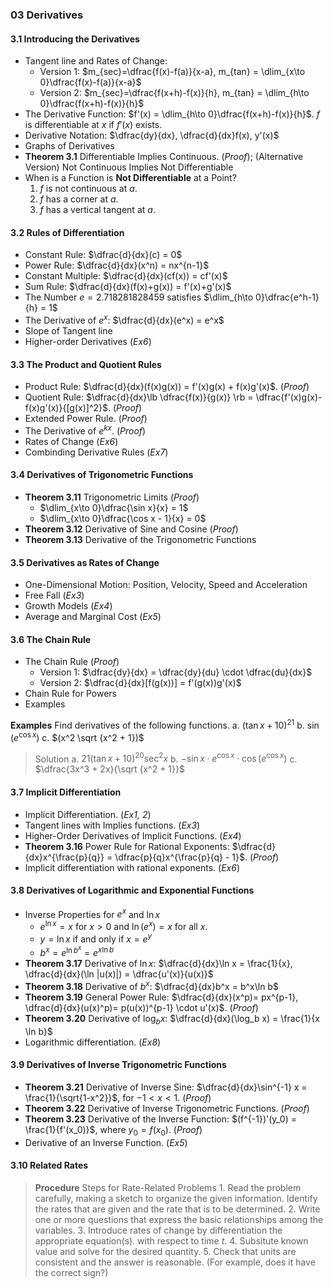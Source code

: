 ### 03 Derivatives

#### 3.1 Introducing the Derivatives
+ Tangent line and Rates of Change:
  + Version 1: $m_{sec}=\dfrac{f(x)-f(a)}{x-a}, m_{tan} = \dlim_{x\to 0}\dfrac{f(x)-f(a)}{x-a}$
  + Version 2: $m_{sec}=\dfrac{f(x+h)-f(x)}{h}, m_{tan} = \dlim_{h\to 0}\dfrac{f(x+h)-f(x)}{h}$
+ The Derivative Function: $f'(x) = \dlim_{h\to 0}\dfrac{f(x+h)-f(x)}{h}$. $f$ is differentiable at $x$ if $f'(x)$ exists.
+ Derivative Notation: $\dfrac{dy}{dx}, \dfrac{d}{dx}f(x), y'(x)$
+ Graphs of Derivatives
+ **Theorem 3.1** Differentiable Implies Continuous. (_Proof_); (Alternative Version) Not Continuous Implies Not Differentiable
+ When is a Function is **Not Differentiable** at a Point?
  1. $f$ is not continuous at $a$.
  2. $f$ has a corner at $a$.
  3. $f$ has a vertical tangent at $a$.

#### 3.2 Rules of Differentiation
+ Constant Rule: $\dfrac{d}{dx}(c) = 0$
+ Power Rule: $\dfrac{d}{dx}(x^n) = nx^{n-1}$
+ Constant Multiple: $\dfrac{d}{dx}(cf(x)) = cf'(x)$
+ Sum Rule: $\dfrac{d}{dx}(f(x)+g(x)) = f'(x)+g'(x)$
+ The Number $e=2.718281828459$ satisfies $\dlim_{h\to 0}\dfrac{e^h-1}{h} = 1$
+ The Derivative of $e^x$: $\dfrac{d}{dx}(e^x) = e^x$
+ Slope of Tangent line
+ Higher-order Derivatives (_Ex6_)

#### 3.3 The Product and Quotient Rules
+ Product Rule: $\dfrac{d}{dx}(f(x)g(x)) = f'(x)g(x) + f(x)g'(x)$. (_Proof_)
+ Quotient Rule: $\dfrac{d}{dx}\lb \dfrac{f(x)}{g(x)} \rb = \dfrac{f'(x)g(x)-f(x)g'(x)}{[g(x)]^2}$. (_Proof_)
+ Extended Power Rule. (_Proof_)
+ The Derivative of $e^{kx}$. (_Proof_)
+ Rates of Change (_Ex6_)
+ Combinding Derivative Rules (_Ex7_)

#### 3.4 Derivatives of Trigonometric Functions
+ **Theorem 3.11** Trigonometric Limits (_Proof_)
  + $\dlim_{x\to 0}\dfrac{\sin x}{x} = 1$
  + $\dlim_{x\to 0}\dfrac{\cos x - 1}{x} = 0$
+ **Theorem 3.12** Derivative of Sine and Cosine (_Proof_)
+ **Theorem 3.13** Derivative of the Trigonometric Functions

#### 3.5 Derivatives as Rates of Change
+ One-Dimensional Motion: Position, Velocity, Speed and Acceleration
+ Free Fall (_Ex3_)
+ Growth Models (_Ex4_)
+ Average and Marginal Cost (_Ex5_)

#### 3.6 The Chain Rule
+ The Chain Rule (_Proof_)
  + Version 1: $\dfrac{dy}{dx} = \dfrac{dy}{du} \cdot \dfrac{du}{dx}$
  + Version 2: $\dfrac{d}{dx}[f(g(x))] = f'(g(x))g'(x)$
+ Chain Rule for Powers
+ Examples

**Examples** Find derivatives of the following functions.
a. $(\tan x + 10)^{21}$
b. $\sin (e^{\cos x})$
c. $(x^2 \sqrt {x^2 + 1})$
>Solution
a. $21(\tan x + 10)^{20}{\sec^2 x}$
b. $-\sin x \cdot e^{\cos x} \cdot \cos (e^{\cos x})$
c. $\dfrac{3x^3 + 2x}{\sqrt {x^2 + 1}}$

#### 3.7 Implicit Differentiation
+ Implicit Differentiation. (_Ex1, 2_)
+ Tangent lines with Implies functions. (_Ex3_)
+ Higher-Order Derivatives of Implicit Functions. (_Ex4_)
+ **Theorem 3.16** Power Rule for Rational Exponents: $\dfrac{d}{dx}x^{\frac{p}{q}} = \dfrac{p}{q}x^{\frac{p}{q} - 1}$. (_Proof_)
+ Implicit differentiation with rational exponents. (_Ex6_)

#### 3.8 Derivatives of Logarithmic and Exponential Functions
+ Inverse Properties for $e^x$ and $\ln x$
  + $e^{\ln x} = x$ for $x>0$ and $\ln(e^x) = x$ for all $x$.
  + $y=\ln x$ if and only if $x=e^y$
  + $b^x=e^{\ln b^x} = e^{x\ln b}$
+ **Theorem 3.17** Derivative of $\ln x$: $\dfrac{d}{dx}\ln x = \frac{1}{x}, \dfrac{d}{dx}(\ln |u(x)|) = \dfrac{u'(x)}{u(x)}$
+ **Theorem 3.18** Derivative of $b^x$: $\dfrac{d}{dx}b^x = b^x\ln b$
+ **Theorem 3.19** General Power Rule: $\dfrac{d}{dx}(x^p)= px^{p-1}, \dfrac{d}{dx}(u(x)^p)= p(u(x))^{p-1} \cdot u'(x)$. (_Proof_)
+ **Theorem 3.20** Derivative of $\log_b x$: $\dfrac{d}{dx}(\log_b x) = \frac{1}{x \ln b}$
+ Logarithmic differentiation. (_Ex8_)

#### 3.9 Derivatives of Inverse Trigonometric Functions
+ **Theorem 3.21** Derivative of Inverse Sine: $\dfrac{d}{dx}\sin^{-1} x = \frac{1}{\sqrt{1-x^2}}$, for $-1<x<1$. (_Proof_)
+ **Theorem 3.22** Derivative of Inverse Trigonometric Functions. (_Proof_)
+ **Theorem 3.23** Derivative of the Inverse Function: $(f^{-1})'(y_0) = \frac{1}{f'(x_0)}$, where $y_0=f(x_0)$. (_Proof_)
+ Derivative of an Inverse Function. (_Ex5_)

#### 3.10 Related Rates

>**Procedure** Steps for Rate-Related Problems
1\. Read the problem carefully, making a sketch to organize the given information. Identify the rates that are given and the rate that is to be determined.
2\. Write one or more questions that express the basic relationships among the variables.
3\. Introduce rates of change by differentiation the appropriate equation(s). with respect to time $t$.
4\. Subsitute known value and solve for the desired quantity.
5\. Check that units are consistent and the answer is reasonable. (For example, does it have the correct sign?)
